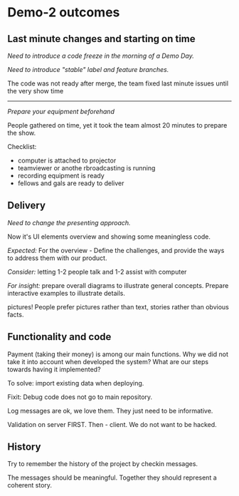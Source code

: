 # Demo-2 outcomes

## Last minute changes and starting on time

*Need to introduce a code freeze in the morning of a Demo Day.*

*Need to introduce "stable" label and feature branches.*

The code was not ready after merge, the team fixed last minute issues until the very show time

---

*Prepare your equipment beforehand*

People gathered on time, yet it took the team almost 20 minutes to prepare the show.

Checklist:

  - computer is attached to projector
  - teamviewer or anothe rbroadcasting is running
  - recording equipment is ready
  - fellows and gals are ready to deliver


## Delivery

*Need to change the presenting approach.*

Now it's UI elements overview and showing some meaningless code.

*Expected:*  For the overview - Define the challenges, and provide the ways to address them with our product.

*Consider:* letting 1-2 people talk and 1-2 assist with computer

*For insight:* prepare overall diagrams to illustrate general concepts. Prepare interactive examples to illustrate details.

pictures! People prefer pictures rather than text, stories rather than obvious facts.


## Functionality and code

Payment (taking their money) is among our main functions. Why we did not take it into account when developed the system? What are our steps towards having it implemented?

To solve: import existing data when deploying.

Fixit: Debug code does not go to main repository.

Log messages are ok, we love them. They just need to be informative.

Validation on server FIRST. Then - client. We do not want to be hacked.


## History

Try to remember the history of the project by checkin messages.

The messages should be meaningful. Together they should represent a coherent story.

